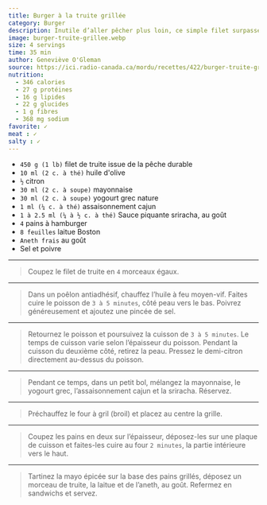 ```yaml
---
title: Burger à la truite grillée
category: Burger
description: Inutile d’aller pêcher plus loin, ce simple filet surpasse toutes les galettes.
image: burger-truite-grillee.webp
size: 4 servings
time: 35 min
author: Geneviève O'Gleman
source: https://ici.radio-canada.ca/mordu/recettes/422/burger-truite-grillee 
nutrition:
  - 346 calories
  - 27 g protéines
  - 16 g lipides
  - 22 g glucides
  - 1 g fibres
  - 368 mg sodium
favorite: ✓
meat : ✓
salty : ✓
---
```


* `450 g (1 lb)` filet de truite issue de la pêche durable
* `10 ml (2 c. à thé)` huile d'olive
* `½` citron
* `30 ml (2 c. à soupe)` mayonnaise
* `30 ml (2 c. à soupe)` yogourt grec nature
* `1 ml (¼ c. à thé)` assaisonnement cajun
* `1 à 2.5 ml (¼ à ½ c. à thé)` Sauce piquante sriracha, au goût
* `4` pains à hamburger
* `8 feuilles` laitue Boston
* `Aneth frais` au goût
* Sel et poivre

---

> Coupez le filet de truite en `4` morceaux égaux.

---

> Dans un poêlon antiadhésif, chauffez l’huile à feu moyen-vif. Faites cuire le poisson de `3 à 5 minutes`, côté peau vers le bas. Poivrez généreusement et ajoutez une pincée de sel.

---

> Retournez le poisson et poursuivez la cuisson de `3 à 5 minutes`. Le temps de cuisson varie selon l’épaisseur du poisson. Pendant la cuisson du deuxième côté, retirez la peau. Pressez le demi-citron directement au-dessus du poisson.

---

> Pendant ce temps, dans un petit bol, mélangez la mayonnaise, le yogourt grec, l’assaisonnement cajun et la sriracha. Réservez.

---

> Préchauffez le four à gril (broil) et placez au centre la grille.

---

> Coupez les pains en deux sur l’épaisseur, déposez-les sur une plaque de cuisson et faites-les cuire au four `2 minutes`, la partie intérieure vers le haut.

---

> Tartinez la mayo épicée sur la base des pains grillés, déposez un morceau de truite, la laitue et de l’aneth, au goût. Refermez en sandwichs et servez.
